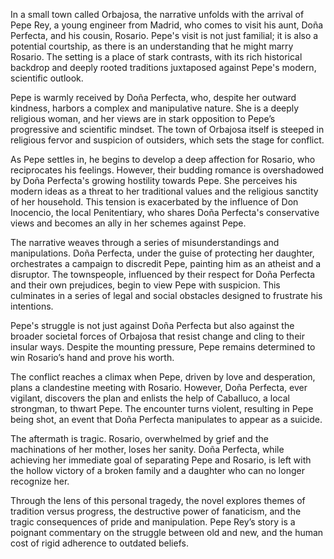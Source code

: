 In a small town called Orbajosa, the narrative unfolds with the arrival of Pepe Rey, a young engineer from Madrid, who comes to visit his aunt, Doña Perfecta, and his cousin, Rosario. Pepe's visit is not just familial; it is also a potential courtship, as there is an understanding that he might marry Rosario. The setting is a place of stark contrasts, with its rich historical backdrop and deeply rooted traditions juxtaposed against Pepe's modern, scientific outlook.

Pepe is warmly received by Doña Perfecta, who, despite her outward kindness, harbors a complex and manipulative nature. She is a deeply religious woman, and her views are in stark opposition to Pepe’s progressive and scientific mindset. The town of Orbajosa itself is steeped in religious fervor and suspicion of outsiders, which sets the stage for conflict.

As Pepe settles in, he begins to develop a deep affection for Rosario, who reciprocates his feelings. However, their budding romance is overshadowed by Doña Perfecta's growing hostility towards Pepe. She perceives his modern ideas as a threat to her traditional values and the religious sanctity of her household. This tension is exacerbated by the influence of Don Inocencio, the local Penitentiary, who shares Doña Perfecta's conservative views and becomes an ally in her schemes against Pepe.

The narrative weaves through a series of misunderstandings and manipulations. Doña Perfecta, under the guise of protecting her daughter, orchestrates a campaign to discredit Pepe, painting him as an atheist and a disruptor. The townspeople, influenced by their respect for Doña Perfecta and their own prejudices, begin to view Pepe with suspicion. This culminates in a series of legal and social obstacles designed to frustrate his intentions.

Pepe's struggle is not just against Doña Perfecta but also against the broader societal forces of Orbajosa that resist change and cling to their insular ways. Despite the mounting pressure, Pepe remains determined to win Rosario’s hand and prove his worth.

The conflict reaches a climax when Pepe, driven by love and desperation, plans a clandestine meeting with Rosario. However, Doña Perfecta, ever vigilant, discovers the plan and enlists the help of Caballuco, a local strongman, to thwart Pepe. The encounter turns violent, resulting in Pepe being shot, an event that Doña Perfecta manipulates to appear as a suicide.

The aftermath is tragic. Rosario, overwhelmed by grief and the machinations of her mother, loses her sanity. Doña Perfecta, while achieving her immediate goal of separating Pepe and Rosario, is left with the hollow victory of a broken family and a daughter who can no longer recognize her.

Through the lens of this personal tragedy, the novel explores themes of tradition versus progress, the destructive power of fanaticism, and the tragic consequences of pride and manipulation. Pepe Rey’s story is a poignant commentary on the struggle between old and new, and the human cost of rigid adherence to outdated beliefs.